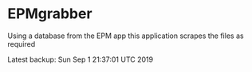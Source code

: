 # EPMgrabber
Using a database from the EPM app this application scrapes the files as required


Latest backup: Sun Sep 1 21:37:01 UTC 2019
